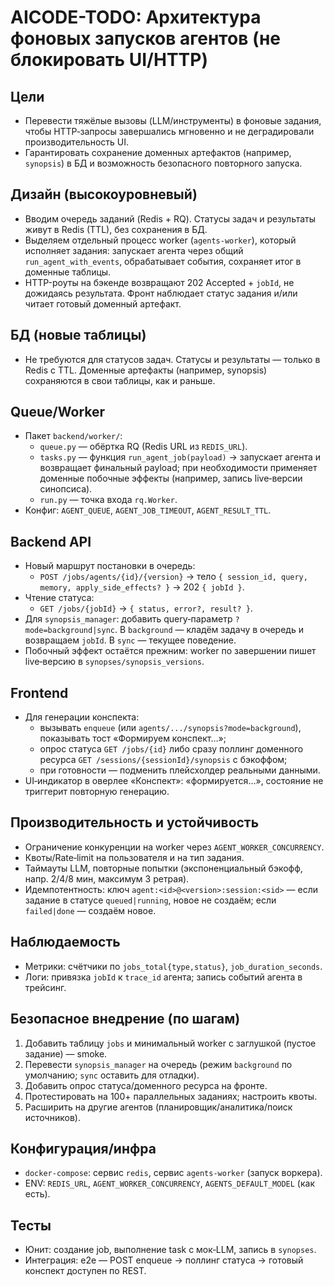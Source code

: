 # AICODE-TODO: Архитектура фоновых запусков агентов (не блокировать UI/HTTP)

## Цели
- Перевести тяжёлые вызовы (LLM/инструменты) в фоновые задания, чтобы HTTP‑запросы завершались мгновенно и не деградировали производительность UI.
- Гарантировать сохранение доменных артефактов (например, `synopsis`) в БД и возможность безопасного повторного запуска.

## Дизайн (высокоуровневый)
- Вводим очередь заданий (Redis + RQ). Статусы задач и результаты живут в Redis (TTL), без сохранения в БД.
- Выделяем отдельный процесс worker (`agents-worker`), который исполняет задания: запускает агента через общий `run_agent_with_events`, обрабатывает события, сохраняет итог в доменные таблицы.
- HTTP-роуты на бэкенде возвращают 202 Accepted + `jobId`, не дожидаясь результата. Фронт наблюдает статус задания и/или читает готовый доменный артефакт.

## БД (новые таблицы)
- Не требуются для статусов задач. Статусы и результаты — только в Redis с TTL. Доменные артефакты (например, synopsis) сохраняются в свои таблицы, как и раньше.

## Queue/Worker
- Пакет `backend/worker/`:
  - `queue.py` — обёртка RQ (Redis URL из `REDIS_URL`).
  - `tasks.py` — функция `run_agent_job(payload)` → запускает агента и возвращает финальный payload; при необходимости применяет доменные побочные эффекты (например, запись live‑версии синопсиса).
  - `run.py` — точка входа `rq.Worker`.
- Конфиг: `AGENT_QUEUE`, `AGENT_JOB_TIMEOUT`, `AGENT_RESULT_TTL`.

## Backend API
- Новый маршрут постановки в очередь:
  - `POST /jobs/agents/{id}/{version}` → тело `{ session_id, query, memory, apply_side_effects? }` → 202 `{ jobId }`.
- Чтение статуса:
  - `GET /jobs/{jobId}` → `{ status, error?, result? }`.
- Для `synopsis_manager`: добавить query‑параметр `?mode=background|sync`. В `background` — кладём задачу в очередь и возвращаем `jobId`. В `sync` — текущее поведение.
- Побочный эффект остаётся прежним: worker по завершении пишет live‑версию в `synopses/synopsis_versions`.

## Frontend
- Для генерации конспекта:
  - вызывать `enqueue` (или `agents/.../synopsis?mode=background`), показывать тост «Формируем конспект…»;
  - опрос статуса `GET /jobs/{id}` либо сразу поллинг доменного ресурса `GET /sessions/{sessionId}/synopsis` с бэкоффом;
  - при готовности — подменить плейсхолдер реальными данными.
- UI‑индикатор в оверлее «Конспект»: «формируется…», состояние не триггерит повторную генерацию.

## Производительность и устойчивость
- Ограничение конкуренции на worker через `AGENT_WORKER_CONCURRENCY`.
- Квоты/Rate‑limit на пользователя и на тип задания.
- Таймауты LLM, повторные попытки (экспоненциальный бэкофф, напр. 2/4/8 мин, максимум 3 ретрая).
- Идемпотентность: ключ `agent:<id>@<version>:session:<sid>` — если задание в статусе `queued|running`, новое не создаём; если `failed|done` — создаём новое.

## Наблюдаемость
- Метрики: счётчики по `jobs_total{type,status}`, `job_duration_seconds`.
- Логи: привязка `jobId` к `trace_id` агента; запись событий агента в трейсинг.

## Безопасное внедрение (по шагам)
1) Добавить таблицу `jobs` и минимальный worker с заглушкой (пустое задание) — smoke.
2) Перевести `synopsis_manager` на очередь (режим `background` по умолчанию; `sync` оставить для отладки).
3) Добавить опрос статуса/доменного ресурса на фронте.
4) Протестировать на 100+ параллельных заданиях; настроить квоты.
5) Расширить на другие агентов (планировщик/аналитика/поиск источников).

## Конфигурация/инфра
- `docker-compose`: сервис `redis`, сервис `agents-worker` (запуск воркера).
- ENV: `REDIS_URL`, `AGENT_WORKER_CONCURRENCY`, `AGENTS_DEFAULT_MODEL` (как есть).

## Тесты
- Юнит: создание job, выполнение task c мок‑LLM, запись в `synopses`.
- Интеграция: e2e — POST enqueue → поллинг статуса → готовый конспект доступен по REST.
